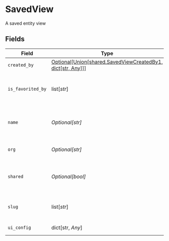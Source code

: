 # SavedView

A saved entity view


## Fields

| Field                                                                                                        | Type                                                                                                         | Required                                                                                                     | Description                                                                                                  | Example                                                                                                      |
| ------------------------------------------------------------------------------------------------------------ | ------------------------------------------------------------------------------------------------------------ | ------------------------------------------------------------------------------------------------------------ | ------------------------------------------------------------------------------------------------------------ | ------------------------------------------------------------------------------------------------------------ |
| `created_by`                                                                                                 | [Optional[Union[shared.SavedViewCreatedBy1, dict[str, Any]]]](undefined/models/shared/savedviewcreatedby.md) | :heavy_check_mark:                                                                                           | N/A                                                                                                          |                                                                                                              |
| `is_favorited_by`                                                                                            | list[*str*]                                                                                                  | :heavy_minus_sign:                                                                                           | List of users (IDs) that have favorited the view                                                             | 11701                                                                                                        |
| `name`                                                                                                       | *Optional[str]*                                                                                              | :heavy_check_mark:                                                                                           | User-friendly identifier for the saved view                                                                  | View listing German                                                                                          |
| `org`                                                                                                        | *Optional[str]*                                                                                              | :heavy_minus_sign:                                                                                           | Organisation ID a view belongs to                                                                            | 66                                                                                                           |
| `shared`                                                                                                     | *Optional[bool]*                                                                                             | :heavy_minus_sign:                                                                                           | boolean property for if a view is shared with organisation                                                   | true                                                                                                         |
| `slug`                                                                                                       | list[*str*]                                                                                                  | :heavy_check_mark:                                                                                           | list of schemas a view can belong to                                                                         |                                                                                                              |
| `ui_config`                                                                                                  | dict[str, *Any*]                                                                                             | :heavy_check_mark:                                                                                           | N/A                                                                                                          | [object Object]                                                                                              |